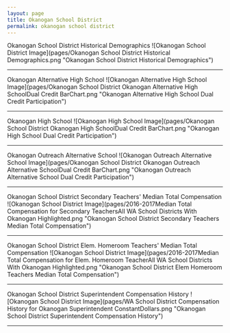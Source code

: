 ```yaml
---
layout: page
title: Okanogan School District
permalink: okanogan school district
---
```



Okanogan School District Historical Demographics
![Okanogan School District Image](pages/Okanogan School District Historical Demographics.png "Okanogan School District Historical Demographics")

___

Okanogan Alternative High School
![Okanogan Alternative High School Image](pages/Okanogan School District Okanogan Alternative High SchoolDual Credit BarChart.png "Okanogan Alternative High School Dual Credit Participation")

___

Okanogan High School
![Okanogan High School Image](pages/Okanogan School District Okanogan High SchoolDual Credit BarChart.png "Okanogan High School Dual Credit Participation")

___

Okanogan Outreach Alternative School
![Okanogan Outreach Alternative School Image](pages/Okanogan School District Okanogan Outreach Alternative SchoolDual Credit BarChart.png "Okanogan Outreach Alternative School Dual Credit Participation")

___

Okanogan School District Secondary Teachers' Median Total Compensation
![Okanogan School District Image](pages/2016-2017Median Total Compensation for Secondary TeachersAll WA School Districts With Okanogan Highlighted.png "Okanogan School District Secondary Teachers Median Total Compensation")

___

Okanogan School District Elem. Homeroom Teachers' Median Total Compensation
![Okanogan School District Image](pages/2016-2017Median Total Compensation for Elem. Homeroom TeacherAll WA School Districts With Okanogan Highlighted.png "Okanogan School District Elem Homeroom Teachers Median Total Compensation")

___

Okanogan School District Superintendent Compensation History
![Okanogan School District Image](pages/WA School District Compensation History for Okanogan Superintendent ConstantDollars.png "Okanogan School District Superintendent Compensation History")

___

